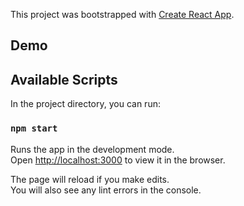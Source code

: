 This project was bootstrapped with [Create React App](https://github.com/facebook/create-react-app).
## Demo
[](/src/asset/gif.gif)
## Available Scripts

In the project directory, you can run:

### `npm start`

Runs the app in the development mode.<br>
Open [http://localhost:3000](http://localhost:3000) to view it in the browser.

The page will reload if you make edits.<br>
You will also see any lint errors in the console.


